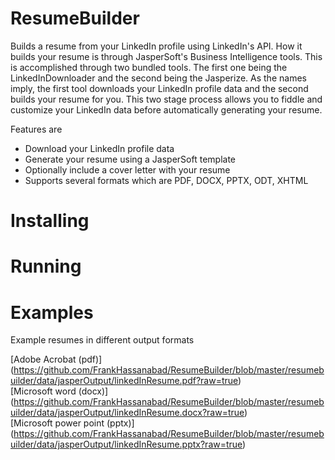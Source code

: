 ResumeBuilder
=============

Builds a resume from your LinkedIn profile using LinkedIn's API.  How it builds your resume is through JasperSoft's
Business Intelligence tools.  This is accomplished through two bundled tools.  The first one being the
LinkedInDownloader and the second being the Jasperize.  As the names imply, the first tool downloads your LinkedIn
profile data and the second builds your resume for you.  This two stage process allows you to fiddle and customize
your LinkedIn data before automatically generating your resume.

Features are

* Download your LinkedIn profile data
* Generate your resume using a JasperSoft template
* Optionally include a cover letter with your resume
* Supports several formats which are PDF, DOCX, PPTX, ODT, XHTML

Installing
=============

Running
=============

Examples
=============

Example resumes in different output formats

[Adobe Acrobat (pdf)] (https://github.com/FrankHassanabad/ResumeBuilder/blob/master/resumebuilder/data/jasperOutput/linkedInResume.pdf?raw=true)  
[Microsoft word (docx)] (https://github.com/FrankHassanabad/ResumeBuilder/blob/master/resumebuilder/data/jasperOutput/linkedInResume.docx?raw=true)  
[Microsoft power point (pptx)] (https://github.com/FrankHassanabad/ResumeBuilder/blob/master/resumebuilder/data/jasperOutput/linkedInResume.pptx?raw=true)  


